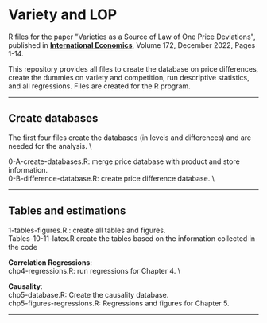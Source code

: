# Variety and LOP

R files for the paper "Varieties as a Source of Law of One Price Deviations", published in [**International Economics**](https://doi.org/10.1016/j.inteco.2022.07.001), Volume 172, December 2022, Pages 1-14.

This repository provides all files to create the database on price differences, create the dummies on variety and competition, run descriptive statistics, and all regressions. Files are created for the R program.

--------------------- 

## Create databases

The first four files create the databases (in levels and differences) and are needed for the analysis. \

0-A-create-databases.R: merge price database with product and store information. \
0-B-difference-database.R: create price difference database. \

--------------------- 

## Tables and estimations

1-tables-figures.R.: create all tables and figures. \
Tables-10-11-latex.R create the tables based on the information collected in the code 

**Correlation Regressions**: \
chp4-regressions.R: run regressions for Chapter 4. \

**Causality**: \
chp5-database.R: Create the causality database. \
chp5-figures-regressions.R: Regressions and figures for Chapter 5. 


---------------------
